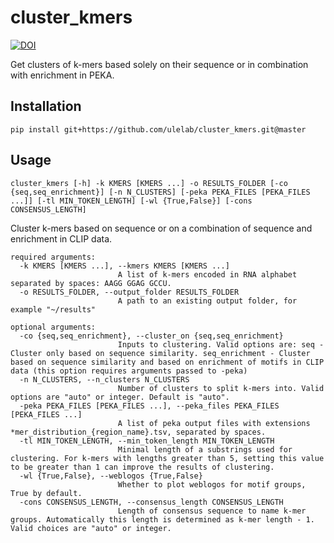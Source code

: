 # cluster_kmers
[![DOI](https://zenodo.org/badge/605154452.svg)](https://zenodo.org/badge/latestdoi/605154452)

Get clusters of k-mers based solely on their sequence or in combination with enrichment in PEKA. 

## Installation

```pip install git+https://github.com/ulelab/cluster_kmers.git@master```


## Usage
```
cluster_kmers [-h] -k KMERS [KMERS ...] -o RESULTS_FOLDER [-co {seq,seq_enrichment}] [-n N_CLUSTERS] [-peka PEKA_FILES [PEKA_FILES ...]] [-tl MIN_TOKEN_LENGTH] [-wl {True,False}] [-cons CONSENSUS_LENGTH]
```

Cluster k-mers based on sequence or on a combination of sequence and enrichment in CLIP data.
```
required arguments:
  -k KMERS [KMERS ...], --kmers KMERS [KMERS ...]
                        A list of k-mers encoded in RNA alphabet separated by spaces: AAGG GGAG GCCU.
  -o RESULTS_FOLDER, --output_folder RESULTS_FOLDER
                        A path to an existing output folder, for example "~/results"

optional arguments:
  -co {seq,seq_enrichment}, --cluster_on {seq,seq_enrichment}
                        Inputs to clustering. Valid options are: seq - Cluster only based on sequence similarity. seq_enrichment - Cluster based on sequence similarity and based on enrichment of motifs in CLIP data (this option requires arguments passed to -peka)
  -n N_CLUSTERS, --n_clusters N_CLUSTERS
                        Number of clusters to split k-mers into. Valid options are "auto" or integer. Default is "auto".
  -peka PEKA_FILES [PEKA_FILES ...], --peka_files PEKA_FILES [PEKA_FILES ...]
                        A list of peka output files with extensions *mer_distribution_{region_name}.tsv, separated by spaces.
  -tl MIN_TOKEN_LENGTH, --min_token_length MIN_TOKEN_LENGTH
                        Minimal length of a substrings used for clustering. For k-mers with lengths greater than 5, setting this value to be greater than 1 can improve the results of clustering.
  -wl {True,False}, --weblogos {True,False}
                        Whether to plot weblogos for motif groups, True by default.
  -cons CONSENSUS_LENGTH, --consensus_length CONSENSUS_LENGTH
                        Length of consensus sequence to name k-mer groups. Automatically this length is determined as k-mer length - 1. Valid choices are "auto" or integer.
```
